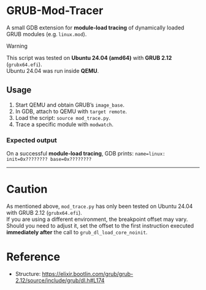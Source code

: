 # GRUB-Mod-Tracer
A small GDB extension for **module‑load tracing** of dynamically loaded GRUB modules (e.g. `linux.mod`).

> [!WARNING]
> This script was tested on **Ubuntu 24.04 (amd64)** with **GRUB 2.12** (`grubx64.efi`).  
> Ubuntu 24.04 was run inside **QEMU**.

## Usage
1. Start QEMU and obtain GRUB’s `image_base`.
2. In GDB, attach to QEMU with `target remote`.
3. Load the script: `source mod_trace.py`.
4. Trace a specific module with `modwatch`.

### Expected output
On a successful **module‑load tracing**, GDB prints:
`name=linux: init=0x???????? base=0x????????`

--- 
# Caution
As mentioned above, `mod_trace.py` has only been tested on Ubuntu 24.04 with GRUB 2.12 (`grubx64.efi`).  
If you are using a different environment, the breakpoint offset may vary.  
Should you need to adjust it, set the offset to the first instruction executed **immediately after** the call to `grub_dl_load_core_noinit`.
# Reference
- Structure: https://elixir.bootlin.com/grub/grub-2.12/source/include/grub/dl.h#L174
